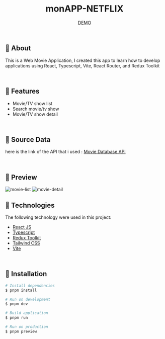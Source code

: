<h1 align="center">monAPP-NETFLIX</h1>

<p align="center">
  <a href="https://faridnugraha-movie.netlify.app/">DEMO</a>
</p>

<br>

## :dart: About

<p>This is a Web Movie Application, I created this app to learn how to develop applications using React, Typescript, Vite, React Router, and Redux Toolkit</p>

<br>

## :gem: Features

- Movie/TV show list
- Search movie/tv show
- Movie/TV show detail

<br>

## :floppy_disk: Source Data

 here is the link of the API that i used : [Movie Database API](https://api.themoviedb.org)

<br>

## :art: Preview

<img src="https://github.com/ionivetech/movie-app/blob/main/public/screenshot/movie-list.png" alt="movie-list" />

<img src="https://github.com/ionivetech/movie-app/blob/main/public/screenshot/movie-detail.jpeg" alt="movie-detail" />

<br>

## :rocket: Technologies

The following technology were used in this project:

- [React JS](https://react.dev/)
- [Typescript](https://www.typescriptlang.org/)
- [Redux Toolkit](https://redux-toolkit.js.org/)
- [Tailwind CSS](https://tailwindcss.com/)
- [Vite](https://vitejs.dev/)

<br>

## :checkered_flag: Installation

```bash
# Install dependencies
$ pnpm install

# Run on development
$ pnpm dev

# Build application
$ pnpm run

# Run on production
$ pnpm preview
```
